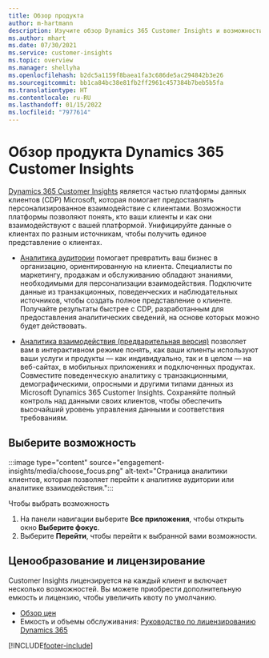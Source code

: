 ```yaml
---
title: Обзор продукта
author: m-hartmann
description: Изучите обзор Dynamics 365 Customer Insights и возможности.
ms.author: mhart
ms.date: 07/30/2021
ms.service: customer-insights
ms.topic: overview
ms.manager: shellyha
ms.openlocfilehash: b2dc5a1159f8baea1fa3c686de5ac294842b3e26
ms.sourcegitcommit: bb1ca84bc38e81fb2ff2961c457384b7beb5b5fa
ms.translationtype: HT
ms.contentlocale: ru-RU
ms.lasthandoff: 01/15/2022
ms.locfileid: "7977614"
---
```

# <a name="product-overview-for-dynamics-365-customer-insights"></a>Обзор продукта Dynamics 365 Customer Insights

[Dynamics 365 Customer Insights](https://dynamics.microsoft.com/ai/customer-insights/) является частью платформы данных клиентов (CDP) Microsoft, которая помогает предоставлять персонализированное взаимодействие с клиентами. Возможности платформы позволяют понять, кто ваши клиенты и как они взаимодействуют с вашей платформой. Унифицируйте данные о клиентах по разным источникам, чтобы получить единое представление о клиентах.


- [Аналитика аудитории](audience-insights/overview.md) помогает превратить ваш бизнес в организацию, ориентированную на клиента. Специалисты по маркетингу, продажам и обслуживанию обладают знаниями, необходимыми для персонализации взаимодействия. Подключите данные из транзакционных, поведенческих и наблюдательных источников, чтобы создать полное представление о клиенте. Получайте результаты быстрее с CDP, разработанным для предоставления аналитических сведений, на основе которых можно будет действовать. 

- [Аналитика взаимодействия (предварительная версия)](engagement-insights/index.yml) позволяет вам в интерактивном режиме понять, как ваши клиенты используют ваши услуги и продукты — как индивидуально, так и в целом — на веб-сайтах, в мобильных приложениях и подключенных продуктах. Совместите поведенческую аналитику с транзакционными, демографическими, опросными и другими типами данных из Microsoft Dynamics 365 Customer Insights. Сохраняйте полный контроль над данными своих клиентов, чтобы обеспечить высочайший уровень управления данными и соответствия требованиям.
 
## <a name="choose-a-capability"></a>Выберите возможность

:::image type="content" source="engagement-insights/media/choose_focus.png" alt-text="Страница аналитики клиентов, которая позволяет перейти к аналитике аудитории или аналитике взаимодействия.":::

Чтобы выбрать возможность

1. На панели навигации выберите **Все приложения**, чтобы открыть окно **Выберите фокус**.
1. Выберите **Перейти**, чтобы перейти к выбранной вами возможности.

## <a name="pricing-and-licensing"></a>Ценообразование и лицензирование

Customer Insights лицензируется на каждый клиент и включает несколько возможностей. Вы можете приобрести дополнительную емкость и лицензию, чтобы увеличить квоту по умолчанию. 
- [Обзор цен](https://dynamics.microsoft.com/ai/customer-insights/pricing/)
- Емкость и объемы обслуживания: [Руководство по лицензированию Dynamics 365](https://go.microsoft.com/fwlink/?LinkId=866544)

[!INCLUDE[footer-include](includes/footer-banner.md)]